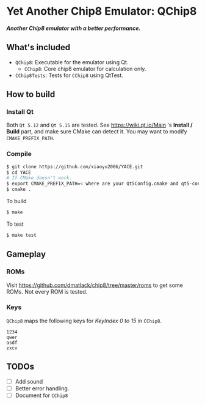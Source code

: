 # Yet Another Chip8 Emulator: QChip8

***Another Chip8 emulator with a better performance.***

## What's included
- `QChip8`: Executable for the emulator using Qt.
   - `CChip8`: Core chip8 emulator for calculation only.
- `CChip8Tests`: Tests for `CChip8` using QtTest.

## How to build

### Install Qt

Both `Qt 5.12` and `Qt 5.15` are tested. See https://wiki.qt.io/Main 's **Install / Build** part, and make sure CMake can detect it. You may want to modify `CMAKE_PREFIX_PATH`.


### Compile

```bash
$ git clone https://github.com/xiaoyu2006/YACE.git
$ cd YACE
# If CMake doesn't work.
$ export CMAKE_PREFIX_PATH=< where are your Qt5Config.cmake and qt5-config.cmake >
$ cmake .
```

To build
```bash
$ make
```

To test
```bash
$ make test
```

## Gameplay

### ROMs

Visit https://github.com/dmatlack/chip8/tree/master/roms to get some ROMs. Not every ROM is tested.

### Keys

`QChip8` maps the following keys for *KeyIndex 0 to 15* in `CChip8`.

```
1234
qwer
asdf
zxcv
```

## TODOs
- [ ] Add sound
- [ ] Better error handling.
- [ ] Document for `CChip8`
